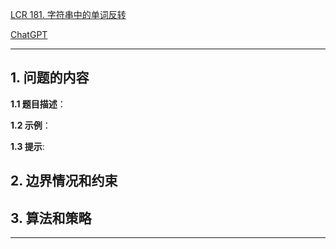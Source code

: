 [LCR 181. 字符串中的单词反转](https://leetcode.cn/problems/fan-zhuan-dan-ci-shun-xu-lcof)

[ChatGPT](chat.openai.com)

---

## 1. 问题的内容
**1.1 题目描述**：

**1.2 示例**：

**1.3 提示**:

## 2. 边界情况和约束


## 3. 算法和策略

---

